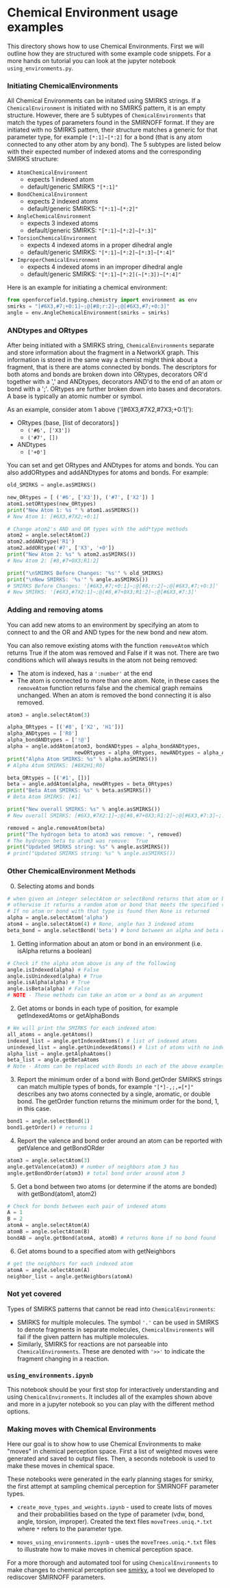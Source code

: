 # Chemical Environment usage examples

This directory shows how to use Chemical Environments. First we will outline how they are structured with some example code snippets. 
For a more hands on tutorial you can look at the jupyter notebook `using_environments.py`. 

### Initiating ChemicalEnvironments

All Chemical Environments can be initated using SMIRKS strings. 
If a `ChemicalEnvironment` is initiated with no SMIRKS pattern, it is an empty structure.
However, there are 5 subtypes of `ChemicalEnvironments` that match the types of parameters found in the SMIRNOFF format.
If they are initiated with no SMIRKS pattern, their structure matches a generic for that parameter type, for example `[*:1]~[*:2]` for a bond (that is any atom connected to any other atom by any bond). 
The 5 subtypes are listed below with their expected number of indexed atoms and the corresponding SMIRKS structure:

* `AtomChemicalEnvironment`
    - expects 1 indexed atom
    - default/generic SMIRKS `"[*:1]"`
* `BondChemicalEnvironment`
    - expects 2 indexed atoms
    - default/generic SMIRKS: `"[*:1]~[*:2]"`
* `AngleChemicalEnvironment`
    - expects 3 indexed atoms
    - default/generic SMIRKS: `"[*:1]~[*:2]~[*:3]"`
* `TorsionChemicalEnvironment`
    - expects 4 indexed atoms in a proper dihedral angle
    - default/generic SMIRKS: `"[*:1]~[*:2]~[*:3]~[*:4]"`
* `ImproperChemicalEnvironment` 
    - expects 4 indexed atoms in an improper dihedral angle
    - default/generic SMIRKS: `"[*:1]~[*:2](~[*:3])~[*:4]"` 

Here is an example for initiating a chemical environment:
```python
from openforcefield.typing.chemistry import environment as env
smirks = "[#6X3,#7;+0:1]~;@[#8;r:2]~;@[#6X3,#7;+0:3]"
angle = env.AngleChemicalEnvironment(smirks = smirks)
```

### ANDtypes and ORtypes

After being initiated with a SMIRKS string, `ChemicalEnvironments` separate and store
information about the fragment in a NetworkX graph. This information is stored in the same
way a chemist might think about a fragment, that is there are atoms connected by bonds. 
The descriptors for both atoms and bonds are broken down into ORtypes, decorators OR'd together with a ','
and ANDtypes, decorators AND'd to the end of an atom or bond with a ';'. 
ORtypes are further broken down into bases and decorators. A base is typically an atomic number or symbol.  

As an example, consider atom 1 above ('[#6X3,#7X2,#7X3;+0:1]'):
* ORtypes (base, [list of decorators] )
    - `('#6', ['X3'])`
    - `('#7', [])`
* ANDtypes
    - `['+0']`

You can set and get ORtypes and ANDtypes for atoms and bonds. You can also addORtypes and addANDtypes for atoms and bonds. 
For example:
```python
old_SMIRKS = angle.asSMIRKS()

new_ORtypes = [ ('#6', ['X3']), ('#7', ['X2']) ]
atom1.setORtypes(new_ORtypes)
print("New Atom 1: %s " % atom1.asSMIRKS())
# New Atom 1: [#6X3,#7X2;+0:1]

# Change atom2's AND and OR types with the add*type methods
atom2 = angle.selectAtom(2)
atom2.addANDtype('R1')
atom2.addORtype('#7', ['X3', '+0'])
print("New Atom 2: %s" % atom2.asSMIRKS())
# New Atom 2: [#8,#7+0X3;R1:2]

print("\nSMIRKS Before Changes: '%s'" % old_SMIRKS)
print("\nNew SMIRKS: '%s'" % angle.asSMIRKS())
# SMIRKS Before Changes: '[#6X3,#7;+0:1]~;@[#8;r:2]~;@[#6X3,#7;+0:3]'
# New SMIRKS: '[#6X3,#7X2:1]~;@[#8,#7+0X3;R1:2]~;@[#6X3,#7:3]'
```

### Adding and removing atoms

You can add new atoms to an environment by specifying an atom to connect
to and the OR and AND types for the new bond and new atom. 

You can also remove existing atoms with the function `removeAtom` which returns True if the atom was removed and False if it was not.
There are two conditions which will always results in the atom not being removed:
* The atom is indexed, has a `':number'` at the end
* The atom is connected to more than one atom. 
Note, in these cases the `removeAtom` function returns false and the chemical graph remains unchanged. 
When an atom is removed the bond connecting it is also removed. 

```python
atom3 = angle.selectAtom(3)

alpha_ORtypes = [('#8', ['X2', 'H1'])]
alpha_ANDtypes = ['R0']
alpha_bondANDtypes = ['!@']
alpha = angle.addAtom(atom3, bondANDtypes = alpha_bondANDtypes, 
                      newORtypes = alpha_ORtypes, newANDtypes = alpha_ANDtypes)
print("Alpha Atom SMIRKS: %s" % alpha.asSMIRKS())
# Alpha Atom SMIRKS: [#8X2H1;R0]

beta_ORtypes = [('#1', [])]
beta = angle.addAtom(alpha, newORtypes = beta_ORtypes)
print("Beta Atom SMIRKS: %s" % beta.asSMIRKS())
# Beta Atom SMIRKS: [#1]

print("New overall SMIRKS: %s" % angle.asSMIRKS())
# New overall SMIRKS: [#6X3,#7X2:1]~;@[#8,#7+0X3;R1:2]~;@[#6X3,#7:3]~;!@[#8X2H1;R0]~[#1]

removed = angle.removeAtom(beta)
print("The hydrogen beta to atom3 was remove: ", removed)
# The hydrogen beta to atom3 was remove:  True
print("Updated SMIRKS string: %s" % angle.asSMIRKS())
# print("Updated SMIRKS string: %s" % angle.asSMIRKS())
```

### Other ChemicalEnvironment Methods

0. Selecting atoms and bonds
```python
# when given an integer selectAtom or selectBond returns that atom or bond with that index 
# otherwise it returns a random atom or bond that meets the specified requirement 
# If no atom or bond with that type is found then None is returned
alpha = angle.selectAtom('alpha')
atom4 = angle.selectAtom(4) # None, angle has 3 indexed atoms
beta_bond = angle.selectBond('beta') # bond between an alpha and beta atom
```

1. Getting information about an atom or bond in an environment (i.e. isAlpha returns a boolean)
```python
# Check if the alpha atom above is any of the following
angle.isIndexed(alpha) # False
angle.isUnindexed(alpha) # True 
angle.isAlpha(alpha) # True
angle.isBeta(alpha) # False
# NOTE - These methods can take an atom or a bond as an argument
```
2. Get atoms or bonds in each type of position, for example getIndexedAtoms or getAlphaBonds
```python
# We will print the SMIRKS for each indexed atom:
all_atoms = angle.getAtoms()
indexed_list = angle.getIndexedAtoms() # list of indexed atoms
unindexed_list = angle.getUnindexedAtoms() # list of atoms with no index
alpha_list = angle.getAlphaAtoms()
beta_list = angle.getBetaAtoms
# Note - Atoms can be replaced with Bonds in each of the above examples
```
3. Report the minimum order of a bond with Bond.getOrder
SMIRKS strings can match multiple types of bonds, for example `"[*]-,;,=[*]"` describes any two atoms
connected by a single, aromatic, or double bond. The getOrder function returns the minimum order for the bond, 1, in this case.
```python
bond1 = angle.selectBond(1)
bond1.getOrder() # returns 1
```
4. Report the valence and bond order around an atom can be reported with getValence and getBondORder
```python
atom3 = angle.selectAtom(3)
angle.getValence(atom3) # number of neighbors atom 3 has
angle.getBondOrder(atom3) # total bond order around atom 3
```
5. Get a bond between two atoms (or determine if the atoms are bonded) with getBond(atom1, atom2)
```python
# Check for bonds between each pair of indexed atoms
A = 1
B = 2
atomA = angle.selectAtom(A)
atomB = angle.selectAtom(B)
bondAB = angle.getBond(atomA, atomB) # returns None if no bond found
```
6. Get atoms bound to a specified atom with getNeighbors
```python
# get the neighbors for each indexed atom
atomA = angle.selectAtom(A)
neighbor_list = angle.getNeighbors(atomA) 
```

### Not yet covered

Types of SMIRKS patterns that cannot be read into `ChemicalEnvironments`:

* SMIRKS for multiple molecules. The symbol `'.'` can be used in SMIRKS to denote fragments in separate molecules, `ChemicalEnvironments` will fail if the given pattern has multiple molecules. 
* Similarly, SMIRKS for reactions are not parseable into `ChemicalEnvironments`. These are denoted with `'>>'` to indicate the fragment changing in a reaction.  


### `using_environments.ipynb`

This notebook should be your first stop for interactively understanding and using `ChemicalEnvironments`. 
It includes all of the examples shown above and more in a jupyter notebook so you can play with the different method options. 

### Making moves with Chemical Environments

Here our goal is to show how to use Chemical Environments to make "moves" in chemical perception space. First a list of weighted moves were generated and saved to output files. Then, a seconds notebook is used to make these moves in chemical space. 

These notebooks were generated in the early planning stages for smirky, the first attempt at sampling chemical perception for SMIRNOFF parameter types.  

* `create_move_types_and_weights.ipynb` - used to create lists of moves and their probabilities based on the type of parameter (vdw, bond, angle, torsion, improper). Created the text files `moveTrees.uniq.*.txt` where `*` refers to the parameter type.  

* `moves_using_environments.ipynb` - uses the `moveTrees.uniq.*.txt` files to illustrate how to make moves in chemical perception space. 

For a more thorough and automated tool for using `ChemicalEnvironments` to make changes to chemical perception see [smirky](https://github.com/open-forcefield-group/smarty), a tool we developed to rediscover SMIRNOFF parameters. 
